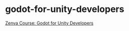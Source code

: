 # godot-for-unity-developers

[Zenva Course: Godot for Unity Developers](https://academy.zenva.com/course/godot-for-unity-developers/)
